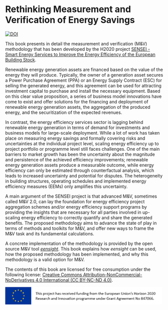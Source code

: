 # Rethinking Measurement and Verification of Energy Savings

[![DOI](https://zenodo.org/badge/590164136.svg)](https://zenodo.org/badge/latestdoi/590164136)

This book presents in detail the measurement and verification (M&V) methodology that has been developed by the H2020 project [SENSEI - Smart Energy Services to Improve the Energy Efficiency of the European Building Stock](https://senseih2020.eu/). 

Renewable energy generation assets are financed based on the value of the energy they will produce. Typically, the owner of a generation asset secures a Power Purchase Agreement (PPA) or an Energy Supply Contract (ESC) for selling the generated energy, and this agreement can be used for attracting investment capital to purchase and install the necessary equipment. Based on this clear value proposition, a series of business model innovations have come to exist and offer solutions for the financing and deployment of renewable energy generation assets, the aggregation of the produced energy, and the securitization of the expected revenues.

In contrast, the energy efficiency services sector is lagging behind renewable energy generation in terms of demand for investments and business models for large-scale deployment. While a lot of work has taken place on measuring energy savings and formally covering risks and uncertainties at the individual project level, scaling energy efficiency up to project portfolio or programme level still faces challenges. One of the main barriers to market growth has been the uncertainty about the magnitude and persistence of the achieved efficiency improvements; renewable energy generation assets produce a measurable outcome, while energy efficiency can only be estimated through counterfactual analysis, which leads to increased uncertainty and potential for disputes. The heterogeneity in building structures, operating schedules and implemented energy efficiency measures (EEMs) only amplifies this uncertainty.

A main argument of the SENSEI project is that advanced M&V, sometimes called M&V 2.0, can lay the foundation for energy efficiency project aggregation schemes and/or energy efficiency support programs by providing the insights that are necessary for all parties involved in up-scaling energy efficiency to correctly quantify and share the generated benefits. The proposed methodology aims to advance the state of play in terms of methods and toolkits for M&V, and offer new ways to frame the M&V task and its fundamental calculations. 

A concrete implementation of the methodology is provided by the open source M&V tool [*eensight*](https://github.com/hebes-io/eensight). This book explains how *eensight* can be used, how the proposed methodology has been implemented, and why this methodology is a valid option for M&V. 

The contents of this book are licensed for free consumption under the following license:
[Creative Commons Attribution-NonCommercial-NoDerivatives 4.0 International (CC BY-NC-ND 4.0)](https://creativecommons.org/licenses/by-nc-nd/4.0/).

<img align="left" width="500" src="https://github.com/hebes-io/eensight/raw/master/EC_support.png">
